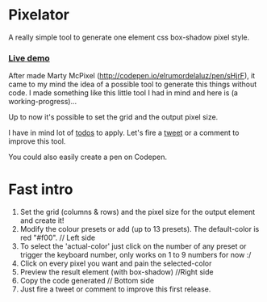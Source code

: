 Pixelator
=========

A really simple tool to generate one element css box-shadow pixel style.

<h3><a href="http://elrumordelaluz.github.io/Pixelator/">Live demo</a></h3>

After made Marty McPixel (http://codepen.io/elrumordelaluz/pen/sHjrF), 
it came to my mind the idea of a possible tool to generate this things without code.
I made something like this little tool I had in mind and here is (a working-progress)...

Up to now it's possible to set the grid and the output pixel size.

I have in mind lot of <a href="https://github.com/elrumordelaluz/Pixelator/issues/1">todos</a> to apply.
Let's fire a <a href="https://twitter.com/elrumordelaluz">tweet</a> or a comment to improve this tool.

You could also easily create a pen on Codepen.


Fast intro
==========
1. Set the grid (columns & rows) and the pixel size for the output element and create it!
2. Modify the colour presets or add (up to 13 presets). The default-color is red "#f00". // Left side
3. To select the 'actual-color' just click on the number of any preset or trigger the keyboard number, only works on 1 to 9 numbers for now :/
4. Click on every pixel you want and pain the selected-color
5. Preview the result element (with box-shadow) //Right side
6. Copy the code generated // Bottom side
7. Just fire a tweet or comment to improve this first release.
